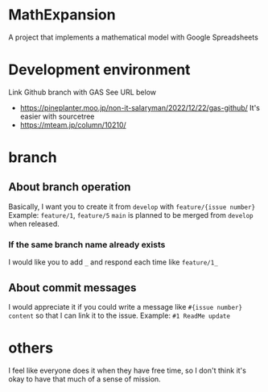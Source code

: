 # MathExpansion
A project that implements a mathematical model with Google Spreadsheets
  
# Development environment
Link Github branch with GAS
See URL below
- https://pineplanter.moo.jp/non-it-salaryman/2022/12/22/gas-github/
It's easier with sourcetree
- https://mteam.jp/column/10210/
  
# branch
## About branch operation
Basically, I want you to create it from `develop` with `feature/{issue number}`
Example: `feature/1`, `feature/5`
`main` is planned to be merged from `develop` when released.
  
### If the same branch name already exists
I would like you to add `_` and respond each time like `feature/1_`
  
## About commit messages
I would appreciate it if you could write a message like `#{issue number} content` so that I can link it to the issue.
Example: `#1 ReadMe update`
  
# others
I feel like everyone does it when they have free time, so I don't think it's okay to have that much of a sense of mission.